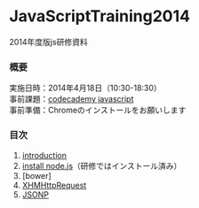 JavaScriptTraining2014
======================
2014年度版js研修資料

### 概要
実施日時：2014年4月18日（10:30-18:30）  
事前課題：[codecademy javascript](http://www.codecademy.com/ja/tracks/javascript)  
事前準備：Chromeのインストールをお願いします

### 目次
1. [introduction](https://github.com/kojikita/JavaScriptTraining2014/wiki/introduction)
2. [install node.js](https://github.com/kojikita/JavaScriptTraining2014/wiki/install-node.js)（研修ではインストール済み）
3. [bower]
4. [XHMHttpRequest](https://github.com/kojikita/JavaScriptTraining2014/wiki/XHMHttpRequest)
5. [JSONP](https://github.com/kojikita/JavaScriptTraining2014/wiki/JSONP)
